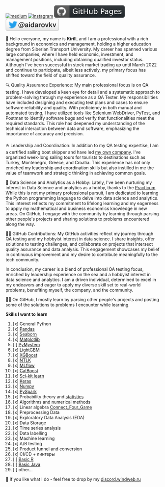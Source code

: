 [![medium](https://aleen42.github.io/badges/src/medium.svg)](https://medium.com/@windweb)
[![instagram](https://badges.aleen42.com/src/instagram.svg)](https://www.instagram.com/best_sail)
[![Github Pages](https://github.com/windweb/windweb/blob/master/github.svg)](https://windweb.github.io/)
[![Twitter](https://raw.githubusercontent.com/windweb/windweb/master/twitter.svg)](https://twitter.com/aidarovkv)
<!---
[![Twitter](https://img.shields.io/twitter/follow/aidarovkv?label=%40aidarovkv&style=social)](https://twitter.com/aidarovkv)
https://shields.io/
https://metrics.lecoq.io/insights/windweb 
-->

👋 Hello everyone, my name is **Kirill**, and I am a professional with a rich background in economics and management, holding a higher education degree from Siberian Transport University. My career has spanned various large companies, where I have held economic, investment, and management positions, including obtaining qualified investor status. Although I've been successful in stock market trading up until March 2022 and continue to participate, albeit less actively, my primary focus has shifted toward the field of quality assurance.

🔍 Quality Assurance Experience:
My main professional focus is on QA testing. I have developed a keen eye for detail and a systematic approach to problem-solving through my experience as a QA Tester. My responsibilities have included designing and executing test plans and cases to ensure software reliability and quality. With proficiency in both manual and automated testing, I have utilized tools like Selenium WebDriver, PyTest, and Postman to identify software bugs and verify that functionalities meet the required standards. This role has deepened my understanding of the technical interaction between data and software, emphasizing the importance of accuracy and precision.

⛵ Leadership and Coordination:
In addition to my QA testing expertise, I am a certified sailing boat skipper and have led [my own company](https://best-sail.ru). I've organized week-long sailing tours for tourists to destinations such as Turkey, Montenegro, Greece, and Croatia. This experience has not only enriched my leadership and coordination skills but also instilled in me the value of teamwork and strategic thinking in achieving common goals.

🧮 Data Science and Analytics as a Hobby:
Lately, I've been nurturing my interest in Data Science and analytics as a hobby, thanks to the [Practicum](https://practicum.com/data-science/). While this is not my primary professional pursuit, I am dedicated to learning the Python programming language to delve into data science and analytics. This interest reflects my commitment to lifelong learning and my eagerness to apply my mathematical and business economics knowledge in new areas. On GitHub, I engage with the community by learning through parsing other people's projects and sharing solutions to problems encountered along the way.

👨‍💻 GitHub Contributions:
My GitHub activities reflect my journey through QA testing and my hobbyist interest in data science. I share insights, offer solutions to testing challenges, and collaborate on projects that intersect quality assurance and data analysis. This engagement showcases my belief in continuous improvement and my desire to contribute meaningfully to the tech community.

In conclusion, my career is a blend of professional QA testing focus, enriched by leadership experience on the sea and a hobbyist interest in data science and analytics. I am a driven individual, determined to excel in my endeavors and eager to apply my diverse skill set to real-world problems, benefiting myself, the company, and the community.

👨‍💻 On GitHub, I mostly learn by parsing other people's projects and posting some of the solutions to problems I encounter while learning.

**Skills I want to learn**
1. [x] General Python
2. [x] [Pandas](https://pandas.pydata.org/)
3. [x] [Seaborn](https://seaborn.pydata.org/)
4. [x] [Matplotlib](https://matplotlib.org/)
5. [ ] [PyMystem](https://pypi.org/project/pymystem3/)
6. [x] [LightGBM](https://github.com/microsoft/LightGBM)
7. [x] [XGBoost](https://github.com/dmlc/xgboost)
8. [x] [NTLK](https://www.nltk.org/)
9. [x] [MLflow](https://mlflow.org/)
10. [x] [CatBoost](https://catboost.ai/)
11. [x] [Sci-kit learn](https://scikit-learn.org/stable/)
12. [x] [Keras](https://keras.io/)
13. [x] [Numpy](https://numpy.org/)
14. [x] [PySpark](https://spark.apache.org/docs/latest/api/python/)
15. [x] Probability theory and [statistics](https://stepik.org/course/76/info)
16. [x] Algorithms and numerical methods
17. [x] Linear algebra [Connect_Four_Game](https://github.com/windweb/Connect_Four_Game)
18. [x] Preprocessing Data
19. [x] Exploratory Data Analysis (EDA)
20. [x] Data Storage
21. [x] Time series analysis
22. [x] Data labelling
23. [x] Machine learning
24. [x] A/B testing
25. [x] Product funnel and conversion
26. [x] CI/CD + линтеры
27. [ ] [Basic R](https://windweb.shinyapps.io/test_task_aidarov_kirill_final/)
28. [ ] [Basic Java](https://github.com/windweb/JavaTutorial)
29. [ ] other...

💬 If you like what I do - feel free to drop by my [discord.windweb.ru](https://discord.windweb.ru/)

